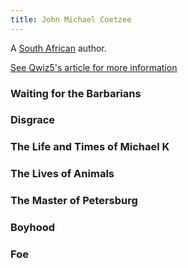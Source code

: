 ```yaml
---
title: John Michael Coetzee
---
```


A [South African](../index.html) author.

[See Qwiz5's article for more information](https://www.qwizbowl.com/post/qwiz5-quizbowl-coetzee)

### Waiting for the Barbarians

### Disgrace

### The Life and Times of Michael K

### The Lives of Animals

### The Master of Petersburg

### Boyhood

### Foe
